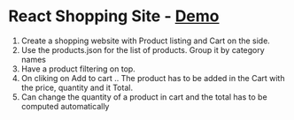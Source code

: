 # React Shopping Site - [Demo](http://htmlpreview.github.io/?https://github.com/larson004/react-shopping-site/blob/master/index.html)

1. Create a shopping website with Product listing and Cart on the side.
2. Use the products.json for the list of products. Group it by category names
3. Have a product filtering on top.
4. On cliking on Add to cart .. The product has to be added in the Cart with the price, quantity and it Total.
5. Can change the quantity of a product in cart and the total has to be computed automatically 